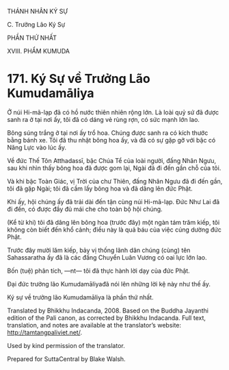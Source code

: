 THÁNH NHÂN KÝ SỰ

C. Trưởng Lão Ký Sự

PHẦN THỨ NHẤT

XVIII. PHẨM KUMUDA

# 171\. Ký Sự về Trưởng Lão Kumudamāliya

Ở núi Hi-mã-lạp đã có hồ nước thiên nhiên rộng lớn. Là loài quỷ sứ đã được sanh ra ở tại nơi ấy, tôi đã có dáng vẻ rùng rợn, có sức mạnh lớn lao.

Bông súng trắng ở tại nơi ấy trổ hoa. Chúng được sanh ra có kích thước bằng bánh xe. Tôi đã thu nhặt bông hoa ấy, và đã có sự gặp gỡ với bậc có Năng Lực vào lúc ấy.

Về đức Thế Tôn Atthadassī, bậc Chúa Tể của loài người, đấng Nhân Ngưu, sau khi nhìn thấy bông hoa đã được gom lại, Ngài đã đi đến gần chỗ của tôi.

Và khi bậc Toàn Giác, vị Trời của chư Thiên, đấng Nhân Ngưu đã đi đến gần, tôi đã gặp Ngài; tôi đã cầm lấy bông hoa và đã dâng lên đức Phật.

Khi ấy, hội chúng ấy đã trải dài đến tận cùng núi Hi-mã-lạp. Đức Như Lai đã đi đến, có được đầy đủ mái che cho toàn bộ hội chúng.

(Kể từ khi) tôi đã dâng lên bông hoa (trước đây) một ngàn tám trăm kiếp, tôi không còn biết đến khổ cảnh; điều này là quả báu của việc cúng dường đức Phật.

Trước đây mười lăm kiếp, bảy vị thống lãnh dân chúng (cùng) tên Sahassaratha ấy đã là các đấng Chuyển Luân Vương có oai lực lớn lao.

Bốn (tuệ) phân tích, ―nt― tôi đã thực hành lời dạy của đức Phật.

Đại đức trưởng lão Kumudamāliyađã nói lên những lời kệ này như thế ấy.

Ký sự về trưởng lão Kumudamāliya là phần thứ nhất.

Translated by Bhikkhu Indacanda, 2008. Based on the Buddha Jayanthi edition of the Pali canon, as corrected by Bhikkhu Indacanda. Full text, translation, and notes are available at the translator’s website: http://tamtangpaliviet.net/.

Used by kind permission of the translator.

Prepared for SuttaCentral by Blake Walsh.